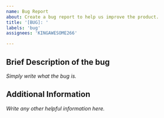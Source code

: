```yaml
---
name: Bug Report
about: Create a bug report to help us improve the product.
title: '[BUG]: '
labels: 'bug'
assignees: 'KINGAWESOME266'

---
```


## Brief Description of the bug
*Simply write what the bug is.*

## Additional Information
*Write any other helpful information here.*
